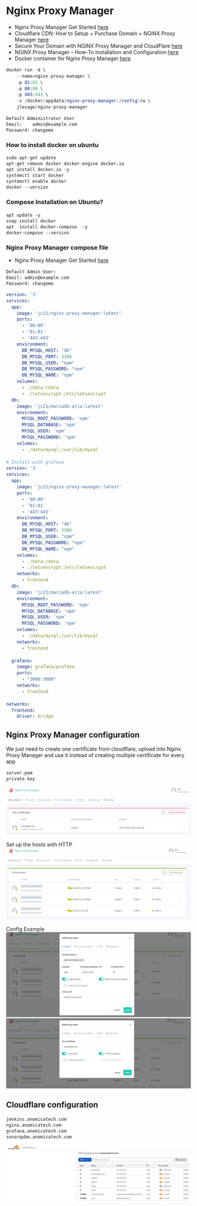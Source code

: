 # Nginx Proxy Manager
-  Nginx Proxy Manager Get Started [here](https://nginxproxymanager.com/guide/)
- Cloudflare CDN: How to Setup + Purchase Domain + NGINX Proxy Manager [here](https://www.youtube.com/watch?v=c6Y6M8CdcQ0&list=PLrafTkhP5sZzKQd31XOslFxtrL2yBP2Yg&index=9&t=1423s)
- Secure Your Domain with NGINX Proxy Manager and CloudFlare [here](https://www.youtube.com/watch?v=rj7DZdWMK2k&list=PLrafTkhP5sZzKQd31XOslFxtrL2yBP2Yg&index=11&t=1616s)
- NGINX Proxy Manager – How-To Installation and Configuration [here](https://www.the-digital-life.com/nginx-proxy-manager/)
- Docker container for Nginx Proxy Manager [here](https://hub.docker.com/r/jlesage/nginx-proxy-manager)

```s
docker run -d \
    --name=nginx-proxy-manager \
    -p 81:81 \
    -p 80:80 \
    -p 443:443 \
    -v /docker/appdata/nginx-proxy-manager:/config:rw \
    jlesage/nginx-proxy-manager
```
```
Default Administrator User
Email:    admin@example.com
Password: changeme
```

### How to install docker on ubuntu
```
sudo apt-get update
apt-get remove docker docker-engine docker.io
apt install docker.io -y
systemctl start docker
systemctl enable docker
docker --version
```

### Compose Installation on Ubuntu?
```
apt update -y
snap install docker         
apt  install docker-compose  -y
docker-compose --version
```

### Nginx Proxy Manager compose file
-  Nginx Proxy Manager Get Started [here](https://nginxproxymanager.com/guide/)
```
Default Admin User:
Email: admin@example.com
Password: changeme
```
```yml
version: '3'
services:
  app:
    image: 'jc21/nginx-proxy-manager:latest'
    ports:
      - '80:80'
      - '81:81'
      - '443:443'
    environment:
      DB_MYSQL_HOST: "db"
      DB_MYSQL_PORT: 3306
      DB_MYSQL_USER: "npm"
      DB_MYSQL_PASSWORD: "npm"
      DB_MYSQL_NAME: "npm"
    volumes:
      - ./data:/data
      - ./letsencrypt:/etc/letsencrypt
  db:
    image: 'jc21/mariadb-aria:latest'
    environment:
      MYSQL_ROOT_PASSWORD: 'npm'
      MYSQL_DATABASE: 'npm'
      MYSQL_USER: 'npm'
      MYSQL_PASSWORD: 'npm'
    volumes:
      - ./data/mysql:/var/lib/mysql

# Install with grafana
version: '3'
services:
  app:
    image: 'jc21/nginx-proxy-manager:latest'
    ports:
      - '80:80'
      - '81:81'
      - '443:443'
    environment:
      DB_MYSQL_HOST: "db"
      DB_MYSQL_PORT: 3306
      DB_MYSQL_USER: "npm"
      DB_MYSQL_PASSWORD: "npm"
      DB_MYSQL_NAME: "npm"
    volumes:
      - ./data:/data
      - ./letsencrypt:/etc/letsencrypt
    networks:
      - frontend
  db:
    image: 'jc21/mariadb-aria:latest'
    environment:
      MYSQL_ROOT_PASSWORD: 'npm'
      MYSQL_DATABASE: 'npm'
      MYSQL_USER: 'npm'
      MYSQL_PASSWORD: 'npm'
    volumes:
      - ./data/mysql:/var/lib/mysql
    networks:
      - frontend

  grafana:
    image: grafana/grafana
    ports:
      - "3000:3000"
    networks:
      - frontend

networks:
  frontend:
    driver: bridge
```

## Nginx Proxy Manager configuration
We just need to create one certificate from cloudflare, upload into Nginx Proxy Manager and use it instead of creating multiple certificate for every app
```
server.pem
private.key
```
![](/images/ssl7.JPG)

Set up the hosts with HTTP 
![](/images/ssl8.JPG)

Config Example
![](/images/ssl9.JPG)
![](/images/ssl10.JPG)

## Cloudflare configuration
```
jenkins.anomicatech.com
nginx.anomicatech.com
grafana.anomicatech.com
sonarqube.anomicatech.com
```
![](/images/ssl11.JPG)